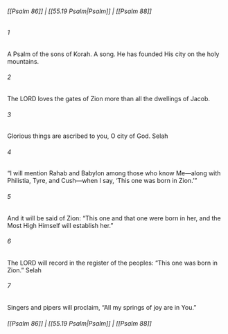 
###### [[Psalm 86]] | [[55.19 Psalm|Psalm]] | [[Psalm 88]]

###### 1
A Psalm of the sons of Korah. A song. He has founded His city on the holy mountains.
###### 2
The LORD loves the gates of Zion more than all the dwellings of Jacob.
###### 3
Glorious things are ascribed to you, O city of God. Selah
###### 4
“I will mention Rahab and Babylon among those who know Me—along with Philistia, Tyre, and Cush—when I say, ‘This one was born in Zion.’”
###### 5
And it will be said of Zion: “This one and that one were born in her, and the Most High Himself will establish her.”
###### 6
The LORD will record in the register of the peoples: “This one was born in Zion.” Selah
###### 7
Singers and pipers will proclaim, “All my springs of joy are in You.”

###### [[Psalm 86]] | [[55.19 Psalm|Psalm]] | [[Psalm 88]]
